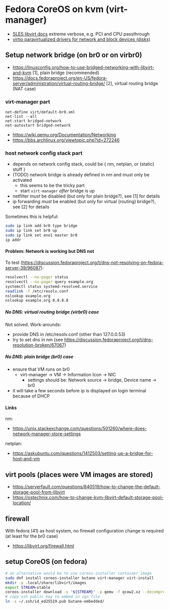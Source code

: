# Fedora CoreOS on kvm (virt-manager)

* [SLES libvirt docs](https://documentation.suse.com/de-de/sles/15-SP6/html/SLES-all/cha-libvirt-config-virsh.html) extreme verbose, e.g. PCI and CPU passthrough
* [virtio paravirtualized drivers for network and block devices (disks)](https://wiki.libvirt.org/Virtio.html)

## Setup network bridge (on br0 or on virbr0)

* https://linuxconfig.org/how-to-use-bridged-networking-with-libvirt-and-kvm [1], plain bridge (recommended)
* https://docs.fedoraproject.org/en-US/fedora-server/administration/virtual-routing-bridge/ [2], virtual routing bridge (NAT case)

### virt-manager part

```virsh
net-define virt/default-br0.xml 
net-list --all
net-start bridged-network
net-autostart bridged-network
```

* https://wiki.qemu.org/Documentation/Networking
* https://bbs.archlinux.org/viewtopic.php?id=272246

### host network config stack part

* depends on network config stack, could be { nm, netplan, or (static) stuff }
* (TODO) network bridge is already defined in nm and must only be activated
  + this seems to be the tricky part
  + start `virt-manager` _after_ bridge is up
* netfilter _must_ be disabled (but only for plain bridge?), see [1] for details
* ip forwarding _must_ be enabled (but only for virtual (routing) bridge?), see [2] for details

Sometimes this is helpful:

```bash
sudo ip link add br0 type bridge
sudo ip link set br0 up
sudo ip link set eno1 master br0
ip addr
```

#### Problem: Network is working but DNS not

To test (https://discussion.fedoraproject.org/t/dns-not-resolving-on-fedora-server-39/96087):

```bash
resolvectl --no-pager status
resolvectl --no-pager query example.org
systemctl status systemd-resolved.service
readlink -f /etc/resolv.conf
nslookup example.org
nslookup example.org 8.8.8.8
```

##### No DNS: virtual routing bridge (virbr0) case

Not solved. Work-arounds:

* provide DNS in /etc/resolv.conf (other than 127.0.0.53)
* try to set dns in nm (see https://discussion.fedoraproject.org/t/dns-resolution-broken/67067)

##### No DNS: plain bridge (br0) case

* ensure that VM runs on br0
  + virt-manager -> VM -> Information Icon -> NIC
    - settings should be: Network source -> bridge, Device name -> br0
* it will take a few seconds before ip is displayed on login terminal because of DHCP

#### Links

nm:
* https://unix.stackexchange.com/questions/501260/where-does-network-manager-store-settings

netplan:
* https://askubuntu.com/questions/1412503/setting-up-a-bridge-for-host-and-vm

## virt pools (places were VM images are stored)

* https://serverfault.com/questions/840519/how-to-change-the-default-storage-pool-from-libvirt
* https://ostechnix.com/how-to-change-kvm-libvirt-default-storage-pool-location/

## firewall

With fedora (41) as host system, no firewall configuration change is required (at least for the br0 case)

* https://libvirt.org/firewall.html

## setup CoreOS (on fedora)

```bash
# an alternative would be to use coreos-installer container image
sudo dnf install coreos-installer butane virt-manager virt-install
mkdir -p .local/share/libvirt/images
export STREAM=stable
coreos-installer download -s "${STREAM}" -p qemu -f qcow2.xz --decompress -C ~/.local/share/libvirt/images/
# copy ssh public key to embed in ign file
ln -s ~/.ssh/id_ed25519.pub butane-embedded/
```
